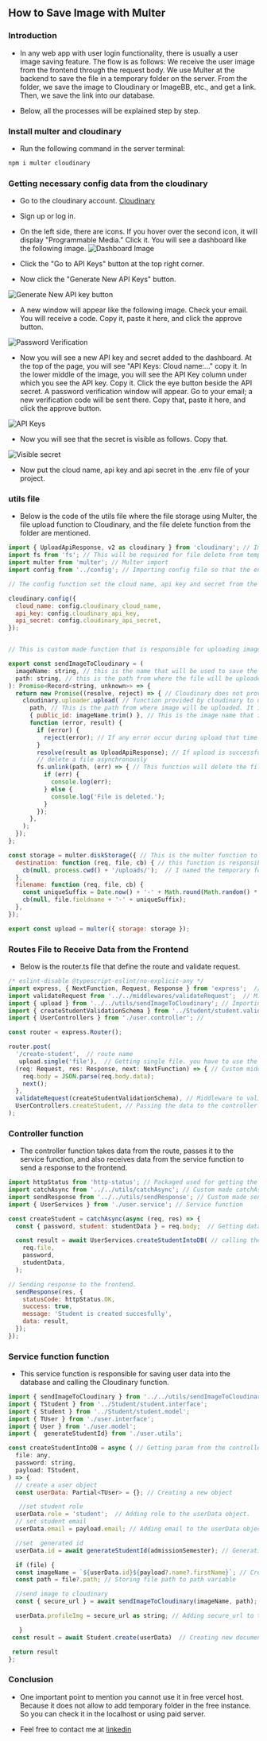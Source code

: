 ## How to Save Image with Multer

### Introduction 

- In any web app with user login functionality, there is usually a user image saving feature. The flow is as follows: We receive the user image from the frontend through the request body. We use Multer at the backend to save the file in a temporary folder on the server. From the folder, we save the image to Cloudinary or ImageBB, etc., and get a link. Then, we save the link into our database.

- Below, all the processes will be explained step by step.

### Install multer and cloudinary

- Run the following command in the server terminal:

```javascript
npm i multer cloudinary
```

### Getting necessary config data from the cloudinary

- Go to the cloudinary account. [Cloudinary](https://cloudinary.com)

- Sign up or log in. 

- On the left side, there are icons. If you hover over the second icon, it will display "Programmable Media." Click it. You will see a dashboard like the following image.
![Dashboard Image](https://res.cloudinary.com/deqyxkw0y/image/upload/v1719376995/programmagle-media_uykelr.jpg)

- Click the "Go to API Keys" button at the top right corner.

- Now click the "Generate New API Keys" button.

![Generate New API key button](https://res.cloudinary.com/deqyxkw0y/image/upload/v1719376994/secret_visible_o4bdbn.jpg)

- A new window will appear like the following image. Check your email. You will receive a code. Copy it, paste it here, and click the approve button. 

![Password Verification](https://res.cloudinary.com/deqyxkw0y/image/upload/v1719376994/password_verification_fgpwkc.jpg)

- Now you will see a new API key and secret added to the dashboard. At the top of the page, you will see "API Keys: Cloud name:..." copy it. In the lower middle of the image, you will see the API Key column under which you see the API key. Copy it. Click the eye button beside the API secret. A password verification window will appear. Go to your email; a new verification code will be sent there. Copy that, paste it here, and click the approve button.

![API Keys](https://res.cloudinary.com/deqyxkw0y/image/upload/v1719376994/api_key_yc9btu.jpg)

- Now you will see that the secret is visible as follows. Copy that. 

![Visible secret](https://res.cloudinary.com/deqyxkw0y/image/upload/v1719376994/secret_visible_o4bdbn.jpg)

- Now put the cloud name, api key and api secret in the .env file of your project. 

### utils file

- Below is the code of the utils file where the file storage using Multer, the file upload function to Cloudinary, and the file delete function from the folder are mentioned.

```javascript
import { UploadApiResponse, v2 as cloudinary } from 'cloudinary'; // Importing cloudinary for upload photo
import fs from 'fs'; // This will be required for file delete from temporary folder
import multer from 'multer'; // Multer import
import config from '../config'; // Importing config file so that the environmental variable can be used

// The config function set the cloud name, api key and secret from the config file. 

cloudinary.config({
  cloud_name: config.cloudinary_cloud_name,
  api_key: config.cloudinary_api_key,
  api_secret: config.cloudinary_api_secret,
});


// This is custom made function that is responsible for uploading image and after that deleting it.

export const sendImageToCloudinary = (
  imageName: string, // this is the name that will be used to save the image in the cloudinary
  path: string, // this is the path from where the file will be uploaded to the cloudinary.
): Promise<Record<string, unknown>> => { 
  return new Promise((resolve, reject) => { // Cloudinary does not provide async function so this custom make Promise is created to perform async task
    cloudinary.uploader.upload( // function provided by cloudinary to upload image
      path, // This is the path from where image will be uploaded. It is received through params. 
      { public_id: imageName.trim() }, // This is the image name that is received through params.
      function (error, result) {
        if (error) {
          reject(error); // If any error occur during upload that time the promise rejected. 
        }
        resolve(result as UploadApiResponse); // If upload is successful that time the result is returned. 
        // delete a file asynchronously
        fs.unlink(path, (err) => { // This function will delete the file from the temporary folder. It takes path as a params.
          if (err) {
            console.log(err);
          } else {
            console.log('File is deleted.');
          }
        });
      },
    );
  });
};

const storage = multer.diskStorage({ // This is the multer function to save the image received from the frontend to the temporary folder.
  destination: function (req, file, cb) { // this function is responsible for saving file into temporary folder. 
    cb(null, process.cwd() + '/uploads/');  // I named the temporary folder as uploads.
  },
  filename: function (req, file, cb) {
    const uniqueSuffix = Date.now() + '-' + Math.round(Math.random() * 1e9); // This variable is holding the unique name of the file that will be stored in the uploads folder based on date adn some random number. 
    cb(null, file.fieldname + '-' + uniqueSuffix);
  },
});

export const upload = multer({ storage: storage });
```

### Routes File to Receive Data from the Frontend

- Below is the router.ts file that define the route and validate request.

```javascript
/* eslint-disable @typescript-eslint/no-explicit-any */
import express, { NextFunction, Request, Response } from 'express';  // Types imported from express
import validateRequest from '../../middlewares/validateRequest';  // Middleware function to validate data received from request
import { upload } from '../../utils/sendImageToCloudinary'; // Importing upload from utils that we created earlier.
import { createStudentValidationSchema } from '../Student/student.validation';  // Zod schema for validating data received from the frontend. 
import { UserControllers } from './user.controller'; // 

const router = express.Router();

router.post(
  '/create-student',  // route name
   upload.single('file'),  // Getting single file. you have to use the name 'file' at the frontend at the time of sending image. 
  (req: Request, res: Response, next: NextFunction) => { // Custom middleware. Usually from the frontend data passed to the backend in json format. But if you want to send image then you cannot send it json format. YOu have to use form-data, in the form data option you can send text as text format not json. This middleware is taking the text data from the req.body and converting it into json data and then assigning it again to the rew.body so that next middleware can use this json data to validate the data using zod. 
    req.body = JSON.parse(req.body.data);
    next();
  },
  validateRequest(createStudentValidationSchema), // Middleware to validate data using zod.
  UserControllers.createStudent, // Passing the data to the controller.
);
```

### Controller function 

- The controller function takes data from the route, passes it to the service function, and also receives data from the service function to send a response to the frontend. 

```javascript
import httpStatus from 'http-status'; // Packaged used for getting the status code
import catchAsync from '../../utils/catchAsync'; // Custom made catchAsync function to remove the use of try catch block 
import sendResponse from '../../utils/sendResponse'; // Custom made send response function. 
import { UserServices } from './user.service'; // Service function 

const createStudent = catchAsync(async (req, res) => {
  const { password, student: studentData } = req.body;  // Getting data from the req.body

  const result = await UserServices.createStudentIntoDB( // calling the service function and passing the file, password and data. 
    req.file,
    password,
    studentData,
  );

// Sending response to the frontend. 
  sendResponse(res, {
    statusCode: httpStatus.OK,
    success: true,
    message: 'Student is created succesfully',
    data: result,
  });
});
```

### Service function  function 

- This service function is responsible for saving user data into the database and calling the Cloudinary function. 

```javascript
import { sendImageToCloudinary } from '../../utils/sendImageToCloudinary';
import { TStudent } from '../Student/student.interface';
import { Student } from '../Student/student.model';
import { TUser } from './user.interface';
import { User } from './user.model';
import {  generateStudentId} from './user.utils';

const createStudentIntoDB = async ( // Getting param from the controller
  file: any,
  password: string,
  payload: TStudent,
) => {
  // create a user object
  const userData: Partial<TUser> = {}; // Creating a new object

   //set student role
  userData.role = 'student';  // Adding role to the userData object.
  // set student email
  userData.email = payload.email; // Adding email to the userData object.

  //set  generated id
  userData.id = await generateStudentId(admissionSemester); // Generating id and adding to the userData object.

  if (file) {
  const imageName = `${userData.id}${payload?.name?.firstName}`; // Creating file name from the user data.
  const path = file?.path; // Storing file path to path variable 

  //send image to cloudinary
  const { secure_url } = await sendImageToCloudinary(imageName, path);  // Passing image name and path to the cloudinary function and getting  secure url.

  userData.profileImg = secure_url as string; // Adding secure_url to the profile image

   }
 const result = await Student.create(userData)  // Creating new document in the Student collection.

 return result
};
```

### Conclusion

- One important point to mention you cannot use it in free vercel host. Because it does not allow to add temporary folder in the free instance. So you can check it in the localhost or using paid server. 

- Feel free to contact me at [linkedin](https://www.linkedin.com/in/md-enayetur-rahman)